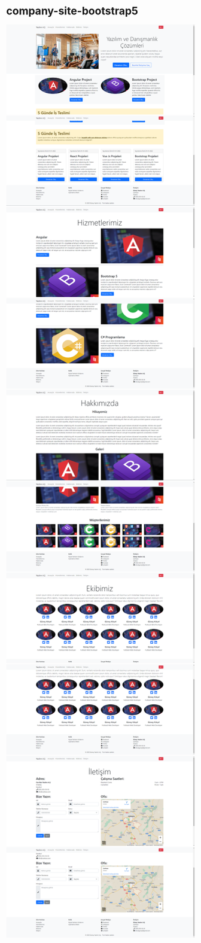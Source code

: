 # company-site-bootstrap5

![](https://github.com/guneykilicel/company-site-bootstrap5/blob/master/gitI/aanasayfa1.png)
![](https://github.com/guneykilicel/company-site-bootstrap5/blob/master/gitI/aanasayfa2.png)
![](https://github.com/guneykilicel/company-site-bootstrap5/blob/master/gitI/bhizmetler1.png)
![](https://github.com/guneykilicel/company-site-bootstrap5/blob/master/gitI/bhizmetler2.png)
![](https://github.com/guneykilicel/company-site-bootstrap5/blob/master/gitI/chakkimizda1.png)
![](https://github.com/guneykilicel/company-site-bootstrap5/blob/master/gitI/chakkimizda2.png)
![](https://github.com/guneykilicel/company-site-bootstrap5/blob/master/gitI/dekibimiz1.png)
![](https://github.com/guneykilicel/company-site-bootstrap5/blob/master/gitI/dekibimiz2.png)
![](https://github.com/guneykilicel/company-site-bootstrap5/blob/master/gitI/eiletisim1.png)
![](https://github.com/guneykilicel/company-site-bootstrap5/blob/master/gitI/eiletisim2.png)
